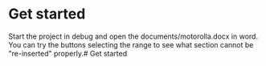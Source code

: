 # Get started

Start the project in debug and open the documents/motorolla.docx in word. You can try the buttons selecting the range to see what section cannot be "re-inserted" properly.# Get started

